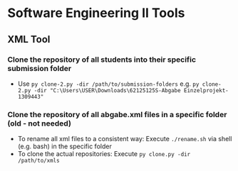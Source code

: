 # Software Engineering II Tools

## XML Tool
### Clone the repository of all students into their specific submission folder
- Use ``py clone-2.py -dir /path/to/submission-folders``
  e.g. ``py clone-2.py -dir "C:\Users\USER\Downloads\62125125S-Abgabe Einzelprojekt-1309443"``

### Clone the repository of all abgabe.xml files in a specific folder (old - not needed)
- To rename all xml files to a consistent way: Execute ``./rename.sh`` via shell (e.g. bash) in the specific folder
- To clone the actual repositories: Execute ``py clone.py -dir /path/to/xmls``